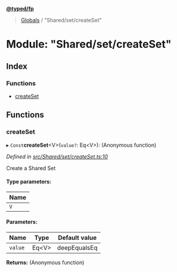 **[@typed/fp](../README.md)**

> [Globals](../globals.md) / "Shared/set/createSet"

# Module: "Shared/set/createSet"

## Index

### Functions

* [createSet](_shared_set_createset_.md#createset)

## Functions

### createSet

▸ `Const`**createSet**\<V>(`value?`: Eq\<V>): (Anonymous function)

*Defined in [src/Shared/set/createSet.ts:10](https://github.com/TylorS/typed-fp/blob/6ccb290/src/Shared/set/createSet.ts#L10)*

Create a Shared Set

#### Type parameters:

Name |
------ |
`V` |

#### Parameters:

Name | Type | Default value |
------ | ------ | ------ |
`value` | Eq\<V> | deepEqualsEq |

**Returns:** (Anonymous function)
